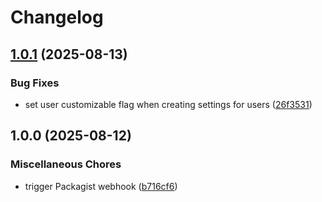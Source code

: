 # Changelog

## [1.0.1](https://github.com/metalinked/laravel-settings-kit/compare/v1.0.0...v1.0.1) (2025-08-13)


### Bug Fixes

* set user customizable flag when creating settings for users ([26f3531](https://github.com/metalinked/laravel-settings-kit/commit/26f3531e6e7b4e6ba059a0c23a743999b59a126b))

## 1.0.0 (2025-08-12)


### Miscellaneous Chores

* trigger Packagist webhook ([b716cf6](https://github.com/metalinked/laravel-settings-kit/commit/b716cf68dede0198683d697f8f84fa5e47b97dd1))
